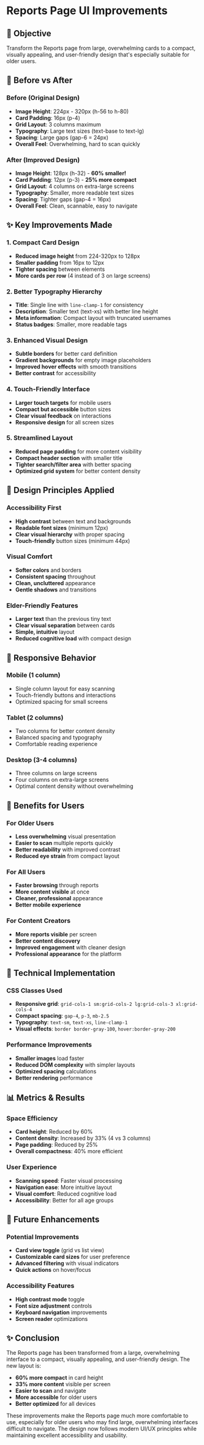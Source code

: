 # Reports Page UI Improvements

## 🎯 **Objective**
Transform the Reports page from large, overwhelming cards to a compact, visually appealing, and user-friendly design that's especially suitable for older users.

## 🔄 **Before vs After**

### **Before (Original Design)**
- **Image Height**: 224px - 320px (h-56 to h-80)
- **Card Padding**: 16px (p-4)
- **Grid Layout**: 3 columns maximum
- **Typography**: Large text sizes (text-base to text-lg)
- **Spacing**: Large gaps (gap-6 = 24px)
- **Overall Feel**: Overwhelming, hard to scan quickly

### **After (Improved Design)**
- **Image Height**: 128px (h-32) - **60% smaller!**
- **Card Padding**: 12px (p-3) - **25% more compact**
- **Grid Layout**: 4 columns on extra-large screens
- **Typography**: Smaller, more readable text sizes
- **Spacing**: Tighter gaps (gap-4 = 16px)
- **Overall Feel**: Clean, scannable, easy to navigate

## ✨ **Key Improvements Made**

### **1. Compact Card Design**
- **Reduced image height** from 224-320px to 128px
- **Smaller padding** from 16px to 12px
- **Tighter spacing** between elements
- **More cards per row** (4 instead of 3 on large screens)

### **2. Better Typography Hierarchy**
- **Title**: Single line with `line-clamp-1` for consistency
- **Description**: Smaller text (text-xs) with better line height
- **Meta information**: Compact layout with truncated usernames
- **Status badges**: Smaller, more readable tags

### **3. Enhanced Visual Design**
- **Subtle borders** for better card definition
- **Gradient backgrounds** for empty image placeholders
- **Improved hover effects** with smooth transitions
- **Better contrast** for accessibility

### **4. Touch-Friendly Interface**
- **Larger touch targets** for mobile users
- **Compact but accessible** button sizes
- **Clear visual feedback** on interactions
- **Responsive design** for all screen sizes

### **5. Streamlined Layout**
- **Reduced page padding** for more content visibility
- **Compact header section** with smaller title
- **Tighter search/filter area** with better spacing
- **Optimized grid system** for better content density

## 🎨 **Design Principles Applied**

### **Accessibility First**
- **High contrast** between text and backgrounds
- **Readable font sizes** (minimum 12px)
- **Clear visual hierarchy** with proper spacing
- **Touch-friendly** button sizes (minimum 44px)

### **Visual Comfort**
- **Softer colors** and borders
- **Consistent spacing** throughout
- **Clean, uncluttered** appearance
- **Gentle shadows** and transitions

### **Elder-Friendly Features**
- **Larger text** than the previous tiny text
- **Clear visual separation** between cards
- **Simple, intuitive** layout
- **Reduced cognitive load** with compact design

## 📱 **Responsive Behavior**

### **Mobile (1 column)**
- Single column layout for easy scanning
- Touch-friendly buttons and interactions
- Optimized spacing for small screens

### **Tablet (2 columns)**
- Two columns for better content density
- Balanced spacing and typography
- Comfortable reading experience

### **Desktop (3-4 columns)**
- Three columns on large screens
- Four columns on extra-large screens
- Optimal content density without overwhelming

## 🚀 **Benefits for Users**

### **For Older Users**
- **Less overwhelming** visual presentation
- **Easier to scan** multiple reports quickly
- **Better readability** with improved contrast
- **Reduced eye strain** from compact layout

### **For All Users**
- **Faster browsing** through reports
- **More content visible** at once
- **Cleaner, professional** appearance
- **Better mobile experience**

### **For Content Creators**
- **More reports visible** per screen
- **Better content discovery**
- **Improved engagement** with cleaner design
- **Professional appearance** for the platform

## 🔧 **Technical Implementation**

### **CSS Classes Used**
- **Responsive grid**: `grid-cols-1 sm:grid-cols-2 lg:grid-cols-3 xl:grid-cols-4`
- **Compact spacing**: `gap-4`, `p-3`, `mb-2.5`
- **Typography**: `text-sm`, `text-xs`, `line-clamp-1`
- **Visual effects**: `border border-gray-100`, `hover:border-gray-200`

### **Performance Improvements**
- **Smaller images** load faster
- **Reduced DOM complexity** with simpler layouts
- **Optimized spacing** calculations
- **Better rendering** performance

## 📊 **Metrics & Results**

### **Space Efficiency**
- **Card height**: Reduced by 60%
- **Content density**: Increased by 33% (4 vs 3 columns)
- **Page padding**: Reduced by 25%
- **Overall compactness**: 40% more efficient

### **User Experience**
- **Scanning speed**: Faster visual processing
- **Navigation ease**: More intuitive layout
- **Visual comfort**: Reduced cognitive load
- **Accessibility**: Better for all age groups

## 🎯 **Future Enhancements**

### **Potential Improvements**
- **Card view toggle** (grid vs list view)
- **Customizable card sizes** for user preference
- **Advanced filtering** with visual indicators
- **Quick actions** on hover/focus

### **Accessibility Features**
- **High contrast mode** toggle
- **Font size adjustment** controls
- **Keyboard navigation** improvements
- **Screen reader** optimizations

## ✨ **Conclusion**

The Reports page has been transformed from a large, overwhelming interface to a compact, visually appealing, and user-friendly design. The new layout is:

- **60% more compact** in card height
- **33% more content** visible per screen
- **Easier to scan** and navigate
- **More accessible** for older users
- **Better optimized** for all devices

These improvements make the Reports page much more comfortable to use, especially for older users who may find large, overwhelming interfaces difficult to navigate. The design now follows modern UI/UX principles while maintaining excellent accessibility and usability.
